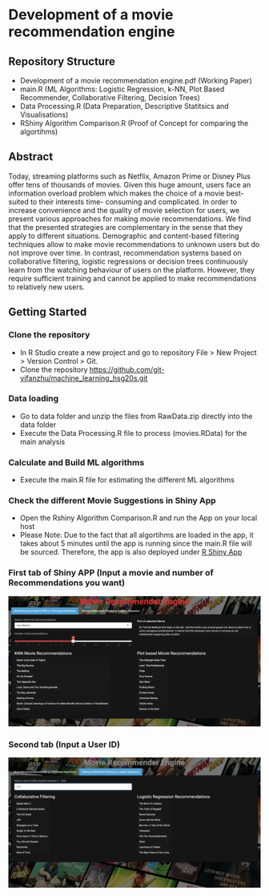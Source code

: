 # Development of a movie recommendation engine
## Repository Structure
- Development of a movie recommendation engine.pdf (Working Paper)
- main.R (ML Algorithms: Logistic Regression, k-NN, Plot Based Recommender, Collaborative Filtering, Decision Trees)
- Data Processing.R (Data Preparation, Descriptive Statitsics and Visualisations)
- RShiny Algorithm Comparison.R (Proof of Concept for comparing the algortihms)

## Abstract
Today, streaming platforms such as Netflix, Amazon Prime or Disney Plus offer tens of thousands of movies. Given this huge amount, users face an information overload problem which makes the choice of a movie best-suited to their interests time- consuming and complicated. In order to increase convenience and the quality of movie selection for users, we present various approaches for making movie recommendations. We find that the presented strategies are complementary in the sense that they apply to different situations. Demographic and content-based filtering techniques allow to make movie recommendations to unknown users but do not improve over time. In contrast, recommendation systems based on collaborative filtering, logistic regressions or decision trees continuously learn from the watching behaviour of users on the platform. However, they require sufficient training and cannot be applied to make recommendations to relatively new users.

## Getting Started
### Clone the repository
- In R Studio create a new project and go to repository File > New Project > Version Control > Git.
- Clone the repository https://github.com/git-yifanzhu/machine_learning_hsg20s.git

### Data loading
- Go to data folder and unzip the files from RawData.zip directly into the data folder
- Execute the Data Processing.R file to process (movies.RData) for the main analysis

### Calculate and Build ML algorithms
- Execute the main.R file for estimating the different ML algorithms

### Check the different Movie Suggestions in Shiny App
- Open the Rshiny Algorithm Comparison.R and run the App on your local host
- Please Note: Due to the fact that all algortihms are loaded in the app, it takes about 5 minutes until the app is running since the main.R file will be sourced. Therefore, the app is also deployed under [R Shiny App](https://jan-scheidegger.shinyapps.io/shinymovierecommendation/)

### First tab of Shiny APP (Input a movie and number of Recommendations you want)
![tab1](data/tab1.png)
### Second tab (Input a User ID)
![tab2](data/tab2.png)
